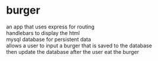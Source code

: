 # burger
an app that uses express for routing  
handlebars to display the html  
mysql database for persistent data  
allows a user to input a burger that is saved to the database  
then update the database after the user eat the burger
